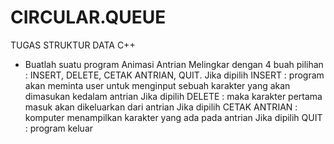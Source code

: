 # CIRCULAR.QUEUE
TUGAS STRUKTUR DATA C++

* Buatlah suatu program Animasi Antrian Melingkar dengan 4 buah 
pilihan : INSERT, DELETE, CETAK ANTRIAN, QUIT.
Jika dipilih INSERT : program akan meminta user untuk menginput 
sebuah karakter yang akan dimasukan kedalam 
antrian
Jika dipilih DELETE : maka karakter pertama masuk akan 
dikeluarkan dari antrian
Jika dipilih CETAK ANTRIAN : komputer menampilkan karakter 
yang ada pada antrian
Jika dipilih QUIT : program keluar

